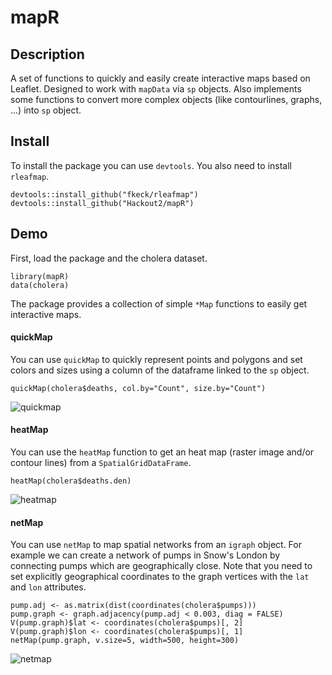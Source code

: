 # mapR

## Description
A set of functions to quickly and easily create interactive maps based on Leaflet. Designed to work with `mapData` via `sp` objects. Also implements some functions to convert more complex objects (like contourlines, graphs, ...) into `sp` object.

## Install
To install the package you can use `devtools`. You also need to install `rleafmap`.

    devtools::install_github("fkeck/rleafmap")
    devtools::install_github("Hackout2/mapR")

## Demo
First, load the package and the cholera dataset.

    library(mapR)
    data(cholera)

The package provides a collection of simple `*Map` functions to easily get interactive maps.

#### quickMap
You can use `quickMap` to quickly represent points and polygons and set colors and sizes using a column of the dataframe linked to the `sp` object.

    quickMap(cholera$deaths, col.by="Count", size.by="Count")

![quickmap](https://cloud.githubusercontent.com/assets/9269625/7374091/9fc6c160-edd0-11e4-8d42-5cdf01face3e.png)

#### heatMap
You can use the `heatMap` function to get an heat map (raster image and/or contour lines) from a `SpatialGridDataFrame`.

    heatMap(cholera$deaths.den)
    
![heatmap](https://cloud.githubusercontent.com/assets/9269625/7374266/81d155a2-edd1-11e4-846e-6a2a12c80de7.png)

#### netMap
You can use `netMap` to map spatial networks from an `igraph` object. For example we can create a network of pumps in Snow's London by connecting pumps which are geographically close. Note that you need to set explicitly geographical coordinates to the graph vertices with the `lat` and `lon` attributes.

    pump.adj <- as.matrix(dist(coordinates(cholera$pumps)))
    pump.graph <- graph.adjacency(pump.adj < 0.003, diag = FALSE)
    V(pump.graph)$lat <- coordinates(cholera$pumps)[, 2]
    V(pump.graph)$lon <- coordinates(cholera$pumps)[, 1]
    netMap(pump.graph, v.size=5, width=500, height=300)

![netmap](https://cloud.githubusercontent.com/assets/9269625/7374270/854e9046-edd1-11e4-956d-f9e7c6e63696.png)
